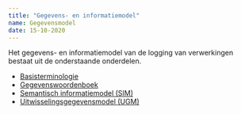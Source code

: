 ```yaml
---
title: "Gegevens- en informatiemodel"
name: Gegevensmodel
date: 15-10-2020
---
```


Het gegevens- en informatiemodel van de logging van verwerkingen bestaat uit de onderstaande onderdelen.

- [Basisterminologie](./basisterminologie/readme.md)
- [Gegevenswoordenboek](../gegevenswoordenboek/readme.md)
- [Semantisch informatiemodel (SIM)](./semantisch_informatiemodel/readme.md)
- [Uitwisselingsgegevensmodel (UGM)](./uitwisselingsgegevensmodel/readme.md)
